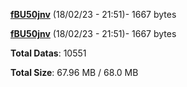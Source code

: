 [**fBU50jnv**](/data/fBU50jnv.txt) (18/02/23 - 21:51)- 1667 bytes

[**fBU50jnv**](/data/fBU50jnv.txt) (18/02/23 - 21:51)- 1667 bytes

**Total Datas**: 10551

**Total Size**: 67.96 MB / 68.0 MB